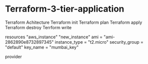 # Terraform-3-tier-application

Terraform Achitecture 
Terraform init 
Terraform plan 
Terraform apply
Terraform destroy
Terrform write

resources "aws_instance" "new_instance"
ami = "ami-2862890e8732897345"
instance_type = "t2.micro"
security_group = "default"
key_name = "mumbai_key"


provider